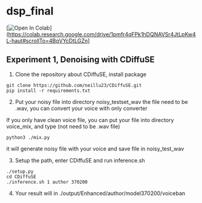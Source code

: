 # dsp_final

[![Open In Colab](https://colab.research.google.com/assets/colab-badge.svg)](https://colab.research.google.com/drive/1pmfr4qFPk1hDQNAVSr4JtLpKw4L-haut#scrollTo=4BqVYcDtLGZn]


## Experiment 1, Denoising with CDiffuSE

1. Clone the repository about CDiffuSE, install package
```
git clone https://github.com/neillu23/CDiffuSE.git
pip install -r requirements.txt
```

2. Put your noisy file into directory noisy_testset_wav
the file need to be .wav, you can convert your voice with only converter

If you only have clean voice file, you can put your file into directory voice_mix, and type (not need to be .wav file)

```
python3 ./mix.py
```
it will generate noisy file with your voice and save file in noisy_test_wav

3. Setup the path, enter CDiffuSE and run inference.sh
```
./setup.py
cd CDiffuSE
./inference.sh 1 author 370200
```
4. Your result will in ./output/Enhanced/author/model370200/voiceban

